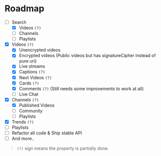 # Roadmap

- [ ] Search
  - [x] Videos `(?)`
  - [ ] Channels
  - [ ] Playlists
- [x] Videos `(?)`
  - [x] Unencrypted videos
  - [x] Encrypted videos (Public videos but has signatureCipher instead of pure uri)
  - [x] Live streams
  - [x] Captions `(?)`
  - [x] Next Videos `(?)`
  - [x] Cards `(?)`
  - [x] Comments `(?)` (Still needs some improvements to work at all)
  - [ ] Live Chat
- [x] Channels `(?)`
  - [x] Published Videos
  - [ ] Community
  - [ ] Playlists
- [x] Trends `(?)`
- [ ] Playlists
- [ ] Refactor all code & Ship stable API
- [ ] And more..

> `(?)` sign means the property is partially done.